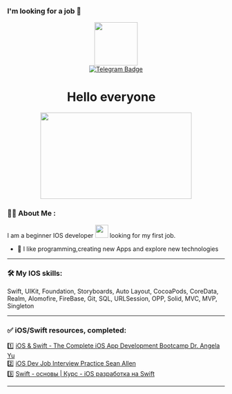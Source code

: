 ### I'm looking for a job 🔎


<div id="header" align="center">
  <img src="https://media.giphy.com/media/LMcB8XospGZO8UQq87/giphy.gif" width="100"/>
</div>

<div id="badges" align="center">
  <a href="">
  <img src="https://img.shields.io/badge/Telegram-blue?logo=telegram&logoColor=white&style=for-the-badge" alt="Telegram Badge"/>
  </a>
</div>
<div align="center">
  <img src="https://komarev.com/ghpvc/?username=Polychh&style=flat-square&color=blue" alt=""/>
</div>
<div align="center">
<h1>
  Hello everyone
  <img src="https://media.giphy.com/media/hvRJCLFzcasrR4ia7z/giphy.gif" width="15px"/>
</h1>
</div>
<div align="center">
  <img src="https://media.giphy.com/media/SWoSkN6DxTszqIKEqv/giphy.gif" width="350" height="200"/>
</div>

### :woman_technologist: About Me :
I am a beginner IOS developer  <img src="https://media.giphy.com/media/WUlplcMpOCEmTGBtBW/giphy.gif" width="30"> looking for my first job.
- :seedling: I like programming,creating new Apps and explore new technologies


---

### :hammer_and_wrench: My IOS skills:
Swift, UIKit, Foundation, Storyboards, Auto Layout, CocoaPods, CoreData, Realm, Alomofire, FireBase, Git, SQL, URLSession, OPP, Solid, MVC, MVP, Singleton

---

### :white_check_mark: iOS/Swift resources, completed:
:one: <a href="https://www.udemy.com/course/ios-13-app-development-bootcamp/">iOS & Swift - The Complete iOS App Development Bootcamp Dr. Angela Yu</a>  
:two: <a href="https://seanallen.teachable.com/p/take-home">iOS Dev Job Interview Practice Sean Allen</a>  
:three: <a href="https://www.youtube.com/watch?v=IK60_7E8rrE&list=PLnlik7Rjo4n2lNGklbWwvsmqgd-D9HqZf">Swift - основы | Курс - iOS разработка на Swift</a> 

---




<!--
**Polychh/Polychh** is a ✨ _special_ ✨ repository because its `README.md` (this file) appears on your GitHub profile.

Here are some ideas to get you started:

- 🔭 I’m currently working on ...
- 🌱 I’m currently learning ...
- 👯 I’m looking to collaborate on ...
- 🤔 I’m looking for help with ...
- 💬 Ask me about ...
- 📫 How to reach me: ...
- 😄 Pronouns: ...
- ⚡ Fun fact: ...
-->
